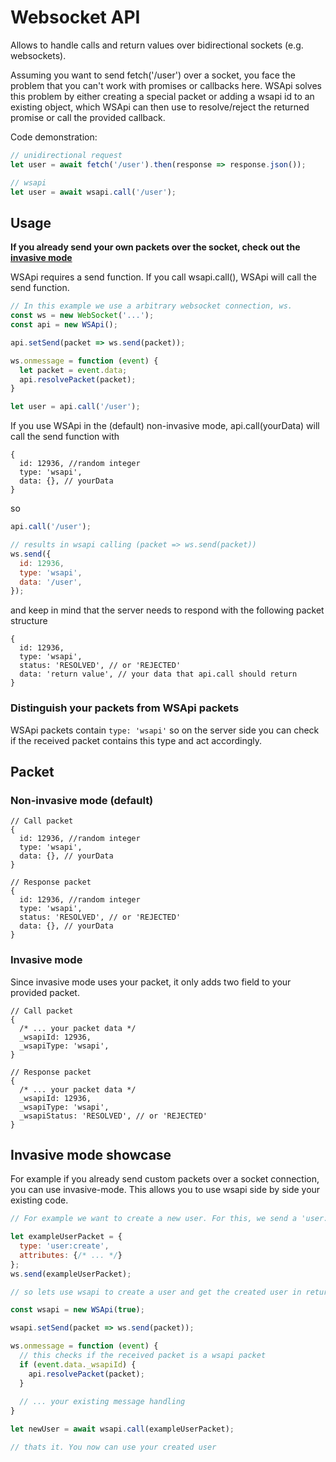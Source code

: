 # Websocket API

Allows to handle calls and return values over bidirectional sockets (e.g. websockets).

Assuming you want to send fetch('/user') over a socket, you face the problem that you can't work with promises or callbacks here. WSApi solves this problem by either creating a special packet or adding a wsapi id to an existing object, which WSApi can then use to resolve/reject the returned promise or call the provided callback.

Code demonstration:

```js
// unidirectional request
let user = await fetch('/user').then(response => response.json());

// wsapi
let user = await wsapi.call('/user');
```

## Usage

**If you already send your own packets over the socket, check out the [invasive mode](#invasive-mode-showcase)**

WSApi requires a send function. If you call wsapi.call(), WSApi will call the send function.

```js
// In this example we use a arbitrary websocket connection, ws.
const ws = new WebSocket('...');
const api = new WSApi();

api.setSend(packet => ws.send(packet));

ws.onmessage = function (event) { 
  let packet = event.data;
  api.resolvePacket(packet);
}

let user = api.call('/user');
```

If you use WSApi in the (default) non-invasive mode, api.call(yourData) will call the send function with
```json5
{
  id: 12936, //random integer
  type: 'wsapi',
  data: {}, // yourData
}
```

so

```js
api.call('/user');

// results in wsapi calling (packet => ws.send(packet))
ws.send({
  id: 12936,
  type: 'wsapi',
  data: '/user',
});
```

and keep in mind that the server needs to respond with the following packet structure
```json5
{
  id: 12936,
  type: 'wsapi',
  status: 'RESOLVED', // or 'REJECTED'
  data: 'return value', // your data that api.call should return
}
```

### Distinguish your packets from WSApi packets

WSApi packets contain `type: 'wsapi'` so on the server side you can check if the received packet contains this type and act accordingly.

## Packet

### Non-invasive mode (default)

```json5
// Call packet
{
  id: 12936, //random integer
  type: 'wsapi',
  data: {}, // yourData
}
```

```json5
// Response packet
{
  id: 12936, //random integer
  type: 'wsapi',
  status: 'RESOLVED', // or 'REJECTED'
  data: {}, // yourData
}
```

### Invasive mode

Since invasive mode uses your packet, it only adds two field to your provided packet.

```json5
// Call packet
{
  /* ... your packet data */
  _wsapiId: 12936,
  _wsapiType: 'wsapi',
}
```

```json5
// Response packet
{
  /* ... your packet data */
  _wsapiId: 12936,
  _wsapiType: 'wsapi',
  _wsapiStatus: 'RESOLVED', // or 'REJECTED'
}
```

## Invasive mode showcase

For example if you already send custom packets over a socket connection, you can use invasive-mode. This allows you to use wsapi side by side your existing code.

```js
// For example we want to create a new user. For this, we send a 'user:create' packet over a socket. Now normally we don't get any return value from 'ws.send' so wen need to implement our custom logic in the ws.onmessage function. If we use WSApi, we don't need to do this.

let exampleUserPacket = {
  type: 'user:create',
  attributes: {/* ... */}
};
ws.send(exampleUserPacket);

// so lets use wsapi to create a user and get the created user in return

const wsapi = new WSApi(true);

wsapi.setSend(packet => ws.send(packet));

ws.onmessage = function (event) {
  // this checks if the received packet is a wsapi packet
  if (event.data._wsapiId) {
    api.resolvePacket(packet);
  }
  
  // ... your existing message handling
}

let newUser = await wsapi.call(exampleUserPacket);

// thats it. You now can use your created user
```